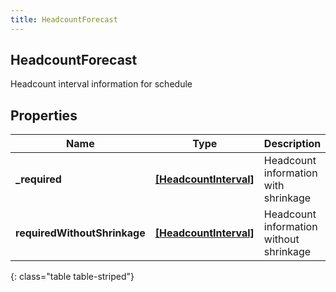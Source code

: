```yaml
---
title: HeadcountForecast
---
```

## HeadcountForecast
Headcount interval information for schedule

## Properties

|Name | Type | Description | Notes|
|------------ | ------------- | ------------- | -------------|
| **_required** | [**[HeadcountInterval]**](HeadcountInterval.html) | Headcount information with shrinkage | |
| **requiredWithoutShrinkage** | [**[HeadcountInterval]**](HeadcountInterval.html) | Headcount information without shrinkage | |
{: class="table table-striped"}


